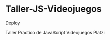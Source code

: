 # Taller-JS-Videojuegos

[Deploy](https://saerwenlis.github.io/Taller-JS-Videojuegos/)

Taller Practico de JavaScript Videojuegos Platzi
